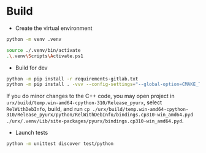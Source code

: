 # Build

  * Create the virtual environment

```bash
python -m venv .venv
```

```bash
source ./.venv/bin/activate
.\.venv\Scripts\Activate.ps1
```

  * Build for dev

```bash
python -m pip install -r requirements-gitlab.txt
python -m pip install . -vvv --config-settings="--global-option=CMAKE_TOOLCHAIN_FILE=D:\\repos\\urx\\vcpkg\\scripts\\buildsystems\\vcpkg.cmake cmake_build_type=RelWithDebInfo" --no-clean
```

If you do minor changes to the C++ code, you may open project in `urx/build/temp.win-amd64-cpython-310/Release_pyurx`, select `RelWithDebInfo`, build, and run `cp ./urx/build/temp.win-amd64-cpython-310/Release_pyurx/python/RelWithDebInfo/bindings.cp310-win_amd64.pyd ./urx/.venv/Lib/site-packages/pyurx/bindings.cp310-win_amd64.pyd`.

  * Launch tests

```bash
python -m unittest discover test/python
```
